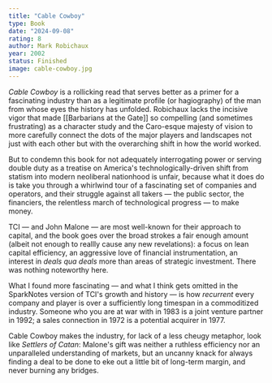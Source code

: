 ```yaml
---
title: "Cable Cowboy"
type: Book
date: "2024-09-08"
rating: 8
author: Mark Robichaux
year: 2002
status: Finished
image: cable-cowboy.jpg
---
```


_Cable Cowboy_ is a rollicking read that serves better as a primer for a fascinating industry than as a legitimate profile (or hagiography) of the man from whose eyes the history has unfolded. Robichaux lacks the incisive vigor that made [[Barbarians at the Gate]] so compelling (and sometimes frustrating) as a character study and the Caro-esque majesty of vision to more carefully connect the dots of the major players and landscapes not just with each other but with the overarching shift in how the world worked.

But to condemn this book for not adequately interrogating power or serving double duty as a treatise on America's technologically-driven shift from statism into modern neoliberal nationhood is unfair, because what it does do is take you through a whirlwind tour of a fascinating set of companies and operators, and their struggle against all takers — the public sector, the financiers, the relentless march of technological progress — to make money.

TCI — and John Malone — are most well-known for their approach to capital, and the book goes over the broad strokes a fair enough amount (albeit not enough to reallly cause any new revelations): a focus on lean capital efficiency, an aggressive love of financial instrumentation, an interest in _deals qua deals_ more than areas of strategic investment. There was nothing noteworthy here.

What I found more fascinating — and what I think gets omitted in the SparkNotes version of TCI's growth and history — is how _recurrent_ every company and player is over a sufficiently long timespan in a commoditized industry. Someone who you are at war with in 1983 is a joint venture partner in 1992; a sales connection in 1972 is a potential acquirer in 1977.

Cable Cowboy makes the industry, for lack of a less cheugy metaphor, look like _Settlers of Catan_: Malone's gift was neither a ruthless efficiency nor an unparalleled understanding of markets, but an uncanny knack for always finding a deal to be done to eke out a little bit of long-term margin, and never burning any bridges.
